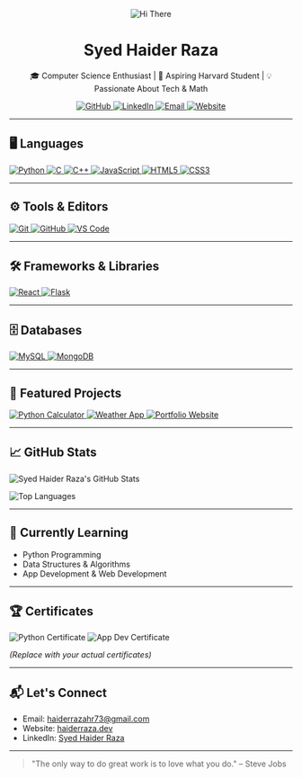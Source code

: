<p align="center">
  <img src="https://img.shields.io/badge/Hi%20There-👋-FF5733?style=for-the-badge" alt="Hi There"/>
</p>

<h1 align="center">Syed Haider Raza</h1>
<p align="center">
  🎓 Computer Science Enthusiast | 🚀 Aspiring Harvard Student | 💡 Passionate About Tech & Math
</p>

<p align="center">
  <a href="https://github.com/SyedHaiderRaza110">
    <img src="https://img.shields.io/badge/GitHub-181717?style=for-the-badge&logo=github&logoColor=white" alt="GitHub"/>
  </a>
  <a href="https://www.linkedin.com/in/syed-haider-raza110">
    <img src="https://img.shields.io/badge/LinkedIn-0A66C2?style=for-the-badge&logo=linkedin&logoColor=white" alt="LinkedIn"/>
  </a>
  <a href="mailto:haiderrazahr73@gmail.com">
    <img src="https://img.shields.io/badge/Email-D14836?style=for-the-badge&logo=gmail&logoColor=white" alt="Email"/>
  </a>
  <a href="https://haiderraza.dev">
    <img src="https://img.shields.io/badge/Website-34A853?style=for-the-badge&logo=google-chrome&logoColor=white" alt="Website"/>
  </a>
</p>

---

## 🖥️ Languages

<p align="left">
  <a href="#" title="Python Programming">
    <img src="https://img.shields.io/badge/Python-3670A0?style=for-the-badge&logo=python&logoColor=white" alt="Python"/>
  </a>
  <a href="#" title="C Programming">
    <img src="https://img.shields.io/badge/C-00599C?style=for-the-badge&logo=c&logoColor=white" alt="C"/>
  </a>
  <a href="#" title="C++ Programming">
    <img src="https://img.shields.io/badge/C++-00599C?style=for-the-badge&logo=c%2B%2B&logoColor=white" alt="C++"/>
  </a>
  <a href="#" title="JavaScript Programming">
    <img src="https://img.shields.io/badge/JavaScript-F7DF1E?style=for-the-badge&logo=javascript&logoColor=black" alt="JavaScript"/>
  </a>
  <a href="#" title="HTML5">
    <img src="https://img.shields.io/badge/HTML5-E34F26?style=for-the-badge&logo=html5&logoColor=white" alt="HTML5"/>
  </a>
  <a href="#" title="CSS3">
    <img src="https://img.shields.io/badge/CSS3-1572B6?style=for-the-badge&logo=css3&logoColor=white" alt="CSS3"/>
  </a>
</p>

---

## ⚙️ Tools & Editors

<p align="left">
  <a href="#" title="Git Version Control">
    <img src="https://img.shields.io/badge/Git-F05032?style=for-the-badge&logo=git&logoColor=white" alt="Git"/>
  </a>
  <a href="#" title="GitHub Repository Management">
    <img src="https://img.shields.io/badge/GitHub-181717?style=for-the-badge&logo=github&logoColor=white" alt="GitHub"/>
  </a>
  <a href="#" title="Visual Studio Code IDE">
    <img src="https://img.shields.io/badge/VS%20Code-007ACC?style=for-the-badge&logo=visual-studio-code&logoColor=white" alt="VS Code"/>
  </a>
</p>

---

## 🛠️ Frameworks & Libraries

<p align="left">
  <a href="#" title="React JS">
    <img src="https://img.shields.io/badge/React-61DAFB?style=for-the-badge&logo=react&logoColor=white" alt="React"/>
  </a>
  <a href="#" title="Flask Web Framework">
    <img src="https://img.shields.io/badge/Flask-000000?style=for-the-badge&logo=flask&logoColor=white" alt="Flask"/>
  </a>
</p>

---

## 🗄️ Databases

<p align="left">
  <a href="#" title="MySQL Database">
    <img src="https://img.shields.io/badge/MySQL-4479A1?style=for-the-badge&logo=mysql&logoColor=white" alt="MySQL"/>
  </a>
  <a href="#" title="MongoDB Database">
    <img src="https://img.shields.io/badge/MongoDB-47A248?style=for-the-badge&logo=mongodb&logoColor=white" alt="MongoDB"/>
  </a>
</p>

---

## 📌 Featured Projects

<p align="left">
  <a href="https://github.com/SyedHaiderRaza110/Python-Calculator" title="A simple Python calculator project">
    <img src="https://img.shields.io/badge/Python-Calculator-3670A0?style=for-the-badge&logo=python&logoColor=white" alt="Python Calculator"/>
  </a>
  <a href="https://github.com/SyedHaiderRaza110/Weather-App" title="React-based weather application fetching live data">
    <img src="https://img.shields.io/badge/Weather-App-61DAFB?style=for-the-badge&logo=react&logoColor=white" alt="Weather App"/>
  </a>
  <a href="https://github.com/SyedHaiderRaza110/Personal-Website" title="Personal portfolio website">
    <img src="https://img.shields.io/badge/Portfolio-Website-F7DF1E?style=for-the-badge&logo=javascript&logoColor=black" alt="Portfolio Website"/>
  </a>
</p>

---

## 📈 GitHub Stats

![Syed Haider Raza's GitHub Stats](https://github-readme-stats.vercel.app/api?username=SyedHaiderRaza110&show_icons=true&hide_title=true&count_private=true&hide=prs&theme=radical)

![Top Languages](https://github-readme-stats.vercel.app/api/top-langs/?username=SyedHaiderRaza110&langs_count=10&layout=compact&theme=radical)

<!-- Optional -->
<!--
![GitHub Streak](https://streak-stats.demolab.com?user=SyedHaiderRaza110&theme=radical)
![Trophy Achievements](https://github-profile-trophy.vercel.app/?username=SyedHaiderRaza110&theme=radical)
-->

---

## 🌱 Currently Learning

- Python Programming  
- Data Structures & Algorithms  
- App Development & Web Development  

---

## 🏆 Certificates

<p>
  <img src="https://img.shields.io/badge/Python-Certificate-3670A0?style=for-the-badge&logo=python&logoColor=white" alt="Python Certificate"/>
  <img src="https://img.shields.io/badge/App-Development-Certificate-F7DF1E?style=for-the-badge&logo=appveyor&logoColor=white" alt="App Dev Certificate"/>
</p>

*(Replace with your actual certificates)*

---

## 📬 Let's Connect

- Email: haiderrazahr73@gmail.com  
- Website: [haiderraza.dev](https://haiderraza.dev)  
- LinkedIn: [Syed Haider Raza](https://www.linkedin.com/in/syed-haider-raza110)

---

> "The only way to do great work is to love what you do." – Steve Jobs
